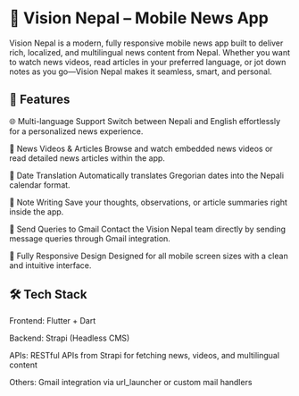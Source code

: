 # 📱 Vision Nepal – Mobile News App
Vision Nepal is a modern, fully responsive mobile news app built to deliver rich, localized, and multilingual news content from Nepal. Whether you want to watch news videos, read articles in your preferred language, or jot down notes as you go—Vision Nepal makes it seamless, smart, and personal.

## 🚀 Features
🌐 Multi-language Support
Switch between Nepali and English effortlessly for a personalized news experience.

🎥 News Videos & Articles
Browse and watch embedded news videos or read detailed news articles within the app.

📆 Date Translation
Automatically translates Gregorian dates into the Nepali calendar format.

📝 Note Writing
Save your thoughts, observations, or article summaries right inside the app.

📩 Send Queries to Gmail
Contact the Vision Nepal team directly by sending message queries through Gmail integration.

📱 Fully Responsive Design
Designed for all mobile screen sizes with a clean and intuitive interface.

## 🛠 Tech Stack
Frontend: Flutter + Dart

Backend: Strapi (Headless CMS)

APIs: RESTful APIs from Strapi for fetching news, videos, and multilingual content

Others: Gmail integration via url_launcher or custom mail handlers
